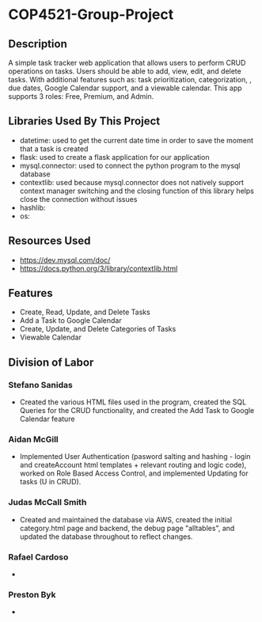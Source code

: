 # COP4521-Group-Project
## Description
A simple task tracker web application that allows users to perform CRUD operations on tasks. Users should be able to add, view, edit, and delete tasks. With additional features such as: task prioritization, categorization, , due dates, Google Calendar support, and a viewable calendar. This app supports 3 roles: Free, Premium, and Admin.
## Libraries Used By This Project
* datetime: used to get the current date time in order to save the moment that a task is created
* flask: used to create a flask application for our application
* mysql.connector: used to connect the python program to the mysql database
* contextlib: used because mysql.connector does not natively support context manager switching and the closing function of this library helps close the connection without issues
* hashlib:
* os:
## Resources Used
* https://dev.mysql.com/doc/
* https://docs.python.org/3/library/contextlib.html
## Features
* Create, Read, Update, and Delete Tasks
* Add a Task to Google Calendar
* Create, Update, and Delete Categories of Tasks
* Viewable Calendar
## Division of Labor
### Stefano Sanidas
* Created the various HTML files used in the program, created the SQL Queries for the CRUD functionality, and created the Add Task to Google Calendar feature
### Aidan McGill
* Implemented User Authentication (pasword salting and hashing - login and createAccount html templates + relevant routing and logic code), worked on Role Based Access Control, and implemented Updating for tasks (U in CRUD).
### Judas McCall Smith
* Created and maintained the database via AWS, created the initial category.html page and backend, the debug page "alltables", and updated the database throughout to reflect changes. 
### Rafael Cardoso
*
### Preston Byk
*
